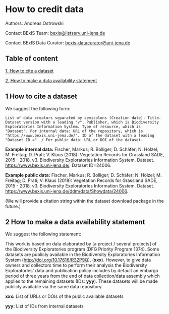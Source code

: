 # How to credit data

Authors: Andreas Ostrowski

Contact BExIS Team: <bexis@listserv.uni-jena.de>

Contact BExIS Data Curator: <bexis-datacurator@uni-jena.de>

## Table of content

[1. How to cite a dataset](#1-how-to-cite-a-dataset)

[2. How to make a data availability statement](#2-how-to-make-a-data-availability-statement)

## 1 How to cite a dataset

We suggest the following form:

`List of data creators separated by semicolons (Creation date): Title. Dataset version with a leading "v". Publisher, which is Biodiversity Exploratories Information System. Type of resource, which is "Dataset". For internal data: URL of the repository, which is "https://www.bexis.uni-jena.de/". ID of the dataset with a leading "Dataset ID ="  / For public data: URL or DOI of the dataset.`

**Example internal data:** Fischer, Markus; R. Bolliger; D. Schäfer; N. Hölzel; M. Freitag; D. Prati; V. Klaus (2018): Vegetation Records for Grassland SADE, 2015 - 2018. v3. Biodiversity Exploratories Information System. Dataset. https://www.bexis.uni-jena.de/. Dataset ID=24006.

**Example public data:** Fischer, Markus; R. Bolliger; D. Schäfer; N. Hölzel; M. Freitag; D. Prati; V. Klaus (2018): Vegetation Records for Grassland SADE, 2015 - 2018. v3. Biodiversity Exploratories Information System. Dataset. https://www.bexis.uni-jena.de/ddm/data/Showdata/24006.

(We will provide a citation string within the dataset download package in the future.)

## 2 How to make a data availability statement

We suggest the following statement:

This work is based on data elaborated by [a project / several projects] of the Biodiversity Exploratories program (DFG Priority Program 1374). Some datasets are publicly available in the Biodiversity Exploratories Information System (http://doi.org/10.17616/R32P9Q), (**xxx**). However, to give data owners and collectors time to perform their analysis the Biodiversity Exploratories' data and publication policy includes by default an embargo period of three years from the end of data collection/data assembly which applies to the remaining datasets (IDs: **yyy**). These datasets will be made publicly available via the same data repository.

**xxx:** List of URLs or DOIs of the public available datasets 

**yyy:** List of IDs from internal datasets

